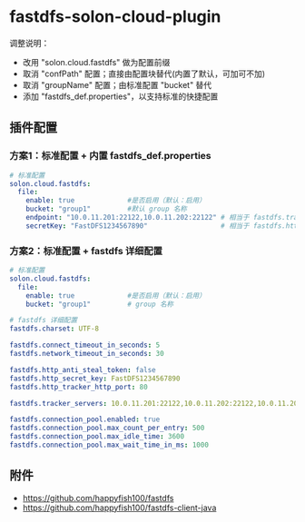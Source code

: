 # fastdfs-solon-cloud-plugin

调整说明： 

* 改用 "solon.cloud.fastdfs" 做为配置前缀
* 取消 "confPath" 配置；直接由配置块替代(内置了默认，可加可不加)
* 取消 "groupName" 配置；由标准配置 "bucket" 替代
* 添加 "fastdfs_def.properties"，以支持标准的快捷配置

## 插件配置

### 方案1：标准配置 + 内置 fastdfs_def.properties

```yaml
# 标准配置
solon.cloud.fastdfs:
  file:
    enable: true             #是否启用（默认：启用）
    bucket: "group1"         #默认 group 名称
    endpoint: "10.0.11.201:22122,10.0.11.202:22122" # 相当于 fastdfs.tracker_servers
    secretKey: "FastDFS1234567890"                  # 相当于 fastdfs.http_secret_key
```

### 方案2：标准配置 + fastdfs 详细配置

```yaml
# 标准配置
solon.cloud.fastdfs:
  file:
    enable: true             #是否启用（默认：启用）
    bucket: "group1"         # group 名称

# fastdfs 详细配置
fastdfs.charset: UTF-8

fastdfs.connect_timeout_in_seconds: 5
fastdfs.network_timeout_in_seconds: 30

fastdfs.http_anti_steal_token: false
fastdfs.http_secret_key: FastDFS1234567890
fastdfs.http_tracker_http_port: 80

fastdfs.tracker_servers: 10.0.11.201:22122,10.0.11.202:22122,10.0.11.203:22122

fastdfs.connection_pool.enabled: true
fastdfs.connection_pool.max_count_per_entry: 500
fastdfs.connection_pool.max_idle_time: 3600
fastdfs.connection_pool.max_wait_time_in_ms: 1000
```

## 附件

* https://github.com/happyfish100/fastdfs
* https://github.com/happyfish100/fastdfs-client-java